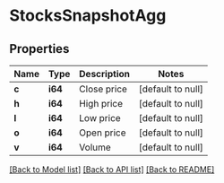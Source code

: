 # StocksSnapshotAgg

## Properties
Name | Type | Description | Notes
------------ | ------------- | ------------- | -------------
**c** | **i64** | Close price | [default to null]
**h** | **i64** | High price | [default to null]
**l** | **i64** | Low price | [default to null]
**o** | **i64** | Open price | [default to null]
**v** | **i64** | Volume | [default to null]

[[Back to Model list]](../README.md#documentation-for-models) [[Back to API list]](../README.md#documentation-for-api-endpoints) [[Back to README]](../README.md)

